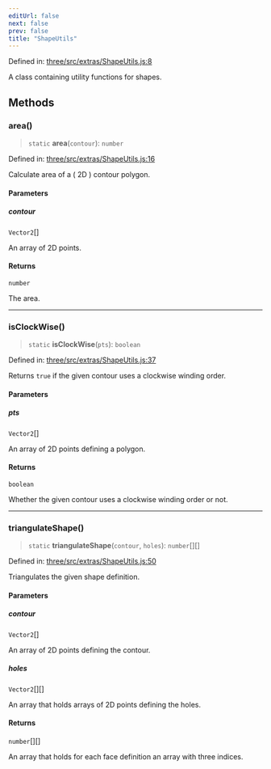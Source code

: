 ```yaml
---
editUrl: false
next: false
prev: false
title: "ShapeUtils"
---
```


Defined in: [three/src/extras/ShapeUtils.js:8](https://github.com/DefinitelyMaybe/three-i18n/blob/fa57b79433d1c349ffb23a78727299c8d4190136/three/src/extras/ShapeUtils.js#L8)

A class containing utility functions for shapes.

## Methods

### area()

> `static` **area**(`contour`): `number`

Defined in: [three/src/extras/ShapeUtils.js:16](https://github.com/DefinitelyMaybe/three-i18n/blob/fa57b79433d1c349ffb23a78727299c8d4190136/three/src/extras/ShapeUtils.js#L16)

Calculate area of a ( 2D ) contour polygon.

#### Parameters

##### contour

`Vector2`[]

An array of 2D points.

#### Returns

`number`

The area.

***

### isClockWise()

> `static` **isClockWise**(`pts`): `boolean`

Defined in: [three/src/extras/ShapeUtils.js:37](https://github.com/DefinitelyMaybe/three-i18n/blob/fa57b79433d1c349ffb23a78727299c8d4190136/three/src/extras/ShapeUtils.js#L37)

Returns `true` if the given contour uses a clockwise winding order.

#### Parameters

##### pts

`Vector2`[]

An array of 2D points defining a polygon.

#### Returns

`boolean`

Whether the given contour uses a clockwise winding order or not.

***

### triangulateShape()

> `static` **triangulateShape**(`contour`, `holes`): `number`[][]

Defined in: [three/src/extras/ShapeUtils.js:50](https://github.com/DefinitelyMaybe/three-i18n/blob/fa57b79433d1c349ffb23a78727299c8d4190136/three/src/extras/ShapeUtils.js#L50)

Triangulates the given shape definition.

#### Parameters

##### contour

`Vector2`[]

An array of 2D points defining the contour.

##### holes

`Vector2`[][]

An array that holds arrays of 2D points defining the holes.

#### Returns

`number`[][]

An array that holds for each face definition an array with three indices.
